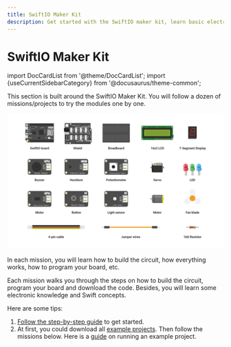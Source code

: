 ```yaml
---
title: SwiftIO Maker Kit
description: Get started with the SwiftIO maker kit, learn basic electronic and Swift knowledge.
---
```


# SwiftIO Maker Kit

import DocCardList from '@theme/DocCardList';
import {useCurrentSidebarCategory} from '@docusaurus/theme-common';


This section is built around the SwiftIO Maker Kit. You will follow a dozen of missions/projects to try the modules one by one. 

![Maker kit](img/Makerkit.png)

In each mission, you will learn how to build the circuit, how everything works, how to program your board, etc.

Each mission walks you through the steps on how to build the circuit, program your board and download the code. Besides, you will learn some electronic knowledge and Swift concepts.

Here are some tips:
1. [Follow the step-by-step guide](../../overview/getting-started/overview.mdx) to get started.
2. At first, you could download all [example projects](https://github.com/madmachineio/MadExamples). Then follow the missions below. Here is a [guide](../../../overview/advanced/run-example) on running an example project.


<DocCardList items={useCurrentSidebarCategory().items}/>
